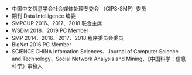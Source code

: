 - 中国中文信息学会社会媒体处理专委会 （CIPS-SMP）委员
- 期刊 Data Intelligence 编委
- SMPCUP 2016、2017、2018 联合主席
- WSDM 2018、2019 PC Member
- SMP 2014、2016、2017、2018 程序委员会委员
- BigNet 2016 PC Member
- SCIENCE CHINA Infomation Sciences、Journal of Computer Science and Technology、Social Network Analysis and Mining、《中国科学：信息科学》审稿人